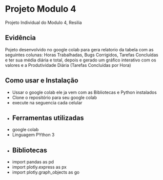 # Projeto Modulo 4
Projeto Individual do Modulo 4, Resilia
## Evidência
Pojeto desenvolvido no google colab para gera relatorio da tabela com as seguintes colunas: Horas Trabalhadas, Bugs Corrigidos,
Tarefas Concluídas e ter sua média diária e total, depois e gerado um gráfico
interativo com os valores e a Produtividade Diária (Tarefas Concluídas por Hora)
## Como usar e Instalação
- Ussar o google colab ele ja vem com as Bibliotecas e Python instalados
- Clone o repositório para seu google colab
- execute na seguencia cada celular
- ## Ferramentas utilizadas
- google colab
- Linguagem PYthon 3
- ## Bibliotecas
- import pandas as pd
- import plotly.express as px
- import plotly.graph_objects as go
